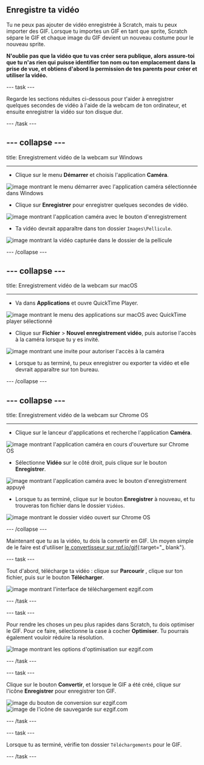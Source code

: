 ## Enregistre ta vidéo

Tu ne peux pas ajouter de vidéo enregistrée à Scratch, mais tu peux importer des GIF. Lorsque tu importes un GIF en tant que sprite, Scratch sépare le GIF et chaque image du GIF devient un nouveau costume pour le nouveau sprite.

**N'oublie pas que la vidéo que tu vas créer sera publique, alors assure-toi que tu n'as rien qui puisse identifier ton nom ou ton emplacement dans la prise de vue, et obtiens d'abord la permission de tes parents pour créer et utiliser la vidéo.**

--- task ---

Regarde les sections réduites ci-dessous pour t'aider à enregistrer quelques secondes de vidéo à l'aide de la webcam de ton ordinateur, et ensuite enregistrer la vidéo sur ton disque dur.

--- /task ---

--- collapse ---
---

title: Enregistrement vidéo de la webcam sur Windows

---
- Clique sur le menu **Démarrer** et choisis l'application **Caméra**.

![image montrant le menu démarrer avec l'application caméra sélectionnée dans Windows](images/camera-app.png)

- Clique sur **Enregistrer** pour enregistrer quelques secondes de vidéo.

![image montrant l'application caméra avec le bouton d'enregistrement](images/record-win.png)

- Ta vidéo devrait apparaître dans ton dossier `Images\Pellicule`.

![image montrant la vidéo capturée dans le dossier de la pellicule](images/camera-roll.png)


--- /collapse ---

--- collapse ---
---

title: Enregistrement vidéo de la webcam sur macOS

---
- Va dans **Applications** et ouvre QuickTime Player.

![image montrant le menu des applications sur macOS avec QuickTime player sélectionné](images/quicktime.png)

- Clique sur **Fichier** > **Nouvel enregistrement vidéo**, puis autorise l'accès à la caméra lorsque tu y es invité.

![image montrant une invite pour autoriser l'accès à la caméra](images/allow_cam_macOS.png)

- Lorsque tu as terminé, tu peux enregistrer ou exporter ta vidéo et elle devrait apparaître sur ton bureau.


--- /collapse ---

--- collapse ---
---

title: Enregistrement vidéo de la webcam sur Chrome OS

---

- Clique sur le lanceur d'applications et recherche l'application **Caméra**.

![image montrant l'application caméra en cours d'ouverture sur Chrome OS](images/opencamera.png)

- Sélectionne **Vidéo** sur le côté droit, puis clique sur le bouton **Enregistrer**.

![image montrant l'application caméra avec le bouton d'enregistrement appuyé](images/hitrecord.png)

- Lorsque tu as terminé, clique sur le bouton **Enregistrer** à nouveau, et tu trouveras ton fichier dans le dossier `Vidéos`.

![image montrant le dossier vidéo ouvert sur Chrome OS](images/videosfolder.png)

--- /collapse ---

Maintenant que tu as la vidéo, tu dois la convertir en GIF. Un moyen simple de le faire est d'utiliser [le convertisseur sur rpf.io/gif](https://rpf.io/gif){:target="_ blank"}.

--- task ---

Tout d'abord, télécharge ta vidéo : clique sur **Parcourir** , clique sur ton fichier, puis sur le bouton **Télécharger**.

![image montrant l'interface de téléchargement ezgif.com](images/ezgif-upload.png)

--- /task ---

--- task ---

Pour rendre les choses un peu plus rapides dans Scratch, tu dois optimiser le GIF. Pour ce faire, sélectionne la case à cocher **Optimiser**. Tu pourrais également vouloir réduire la résolution.

![Image montrant les options d'optimisation sur ezgif.com](images/optimise-gif.png)

--- /task ---

--- task ---

Clique sur le bouton **Convertir**, et lorsque le GIF a été créé, clique sur l'icône **Enregistrer** pour enregistrer ton GIF.

![image du bouton de conversion sur ezgif.com](images/convert_btn.png) ![image de l'icône de sauvegarde sur ezgif.com](images/save_icon.png)

--- /task ---


--- task ---

Lorsque tu as terminé, vérifie ton dossier `Téléchargements` pour le GIF.

--- /task ---





